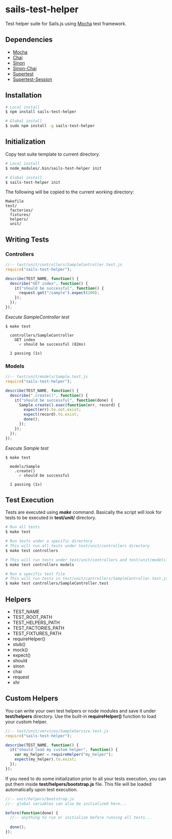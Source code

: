 # sails-test-helper

Test helper suite for Sails.js using [Mocha](https://github.com/mochajs/mocha) test framework.

## Dependencies

* [Mocha](https://github.com/mochajs/mocha)
* [Chai](https://github.com/chaijs/chai)
* [Sinon](https://github.com/cjohansen/Sinon.JS)
* [Sinon-Chai](https://github.com/domenic/sinon-chai)
* [Supertest](https://github.com/visionmedia/supertest)
* [Supertest-Session](https://github.com/rjz/supertest-session)


## Installation

```sh
# Local install
$ npm install sails-test-helper

# Global install
$ sudo npm install -g sails-test-helper
```

## Initialization

Copy test suite template to current directory.

```sh
# Local install
$ node_modules/.bin/sails-test-helper init

# Global install
$ sails-test-helper init
```

The following will be copied to the current working directory:

```
Makefile
test/
  factories/
  fixtures/
  helpers/
  unit/
```

## Writing Tests

### Controllers


```javascript
//-- test/unit/controllers/SampleController.test.js
require("sails-test-helper");

describe(TEST_NAME, function() {
  describe("GET index", function() {
    it("should be successful", function() {
      request.get("/sample").expect(200);
    });
  });
});
```


_Execute SampleController test_

```
$ make test

  controllers/SampleController
    GET index
      ✓ should be successful (82ms)

  1 passing (1s)
```


### Models

```javascript
//-- test/unit/models/Sample.test.js
require("sails-test-helper");

describe(TEST_NAME, function() {
  describe(".create()", function() {
    it("should be successful", function(done) {
      Sample.create().exec(function(err, record) {
        expect(err).to.not.exist;
        expect(record).to.exist;
        done();
      });
    });
  });
});
```


_Execute Sample test_

```
$ make test

  models/Sample
    .create()
      ✓ should be successful 

  1 passing (1s)
```


## Test Execution

Tests are executed using **_make_** command. Basically the script will look for tests to be executed in **test/unit/** directory.

```sh
# Run all tests
$ make test

# Run tests under a specific directory
# This will run all tests under test/unit/controllers directory
$ make test controllers

# This will run tests under test/unit/controllers and test/unit/models directories
$ make test controllers models

# Run a specific test file
# This will run tests in test/unit/controllers/SampleController.test.js file
$ make test controllers/SampleController.test
```


## Helpers

* TEST_NAME
* TEST_ROOT_PATH
* TEST_HELPERS_PATH
* TEST_FACTORIES_PATH
* TEST_FIXTURES_PATH
* requireHelper()
* stub()
* mock()
* expect()
* should
* sinon
* chai
* request
* xhr


## Custom Helpers

You can write your own test helpers or node modules and save it under **test/helpers** directory. Use the built-in **requireHelper()** function to load your custom helper.

```javascript
//-- test/unit/services/SampleService.test.js
require("sails-test-helper");

describe(TEST_NAME, function() {
  it("should load my custom helper", function() {
    var my_helper = requireHelper("my_helper");
    expect(my_helper).to.exist;
  });
});
```

If you need to do some initialization prior to all your tests execution, you can put them inside **test/helpers/bootstrap.js** file. This file will be loaded automatically upon test execution.

```javascript
//-- unit/helpers/bootstrap.js
//-- global variables can also be initialized here...

before(function(done) {
  //-- anything to run or initialize before running all tests...
  
  done();
});
```


